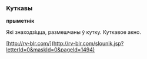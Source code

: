 ### Куткавы
**прыметнік**

Які знаходзіцца, размешчаны ў кутку. Куткавое акно.

<a rel="author">[http://rv-blr.com/](http://rv-blr.com/slounik.jsp?letterId=0&maskId=0&pageId=1494)</a>
